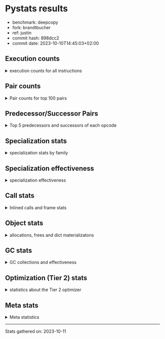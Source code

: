 
# Pystats results

- benchmark: deepcopy
- fork: brandtbucher
- ref: justin
- commit hash: 898dcc2
- commit date: 2023-10-10T14:45:03+02:00

## Execution counts

<details>
<summary> execution counts for all instructions </summary>

|Name | Count | Self | Cumulative | Miss ratio | 
|---|---:|---:|---:|---:|
| LOAD_FAST | 528,600,360 | 20.7% | 20.7% |  |
| STORE_FAST | 250,353,480 | 9.8% | 30.5% |  |
| LOAD_FAST_LOAD_FAST | 220,185,840 | 8.6% | 39.1% |  |
| LOAD_GLOBAL_BUILTIN | 129,930,540 | 5.1% | 44.2% |  |
| POP_JUMP_IF_FALSE | 110,284,800 | 4.3% | 48.5% |  |
| RESUME_CHECK | 104,294,940 | 4.1% | 52.6% |  |
| CALL_BUILTIN_O | 99,256,320 | 3.9% | 56.5% |  |
| LOAD_ATTR_METHOD_NO_DICT | 96,890,880 | 3.8% | 60.3% |  |
| RETURN_VALUE | 92,252,600 | 3.6% | 63.9% |  |
| IS_OP | 90,746,880 | 3.6% | 67.5% |  |
| CALL_METHOD_DESCRIPTOR_FAST | 86,814,720 | 3.4% | 70.9% |  |
| PUSH_NULL | 67,615,800 | 2.6% | 73.5% |  |
| CALL_PY_WITH_DEFAULTS | 56,674,260 | 2.2% | 75.7% | 8.4% |
| LOAD_GLOBAL_MODULE | 52,808,280 | 2.1% | 77.8% |  |
| POP_JUMP_IF_NONE | 51,701,760 | 2.0% | 79.8% |  |
| POP_JUMP_IF_NOT_NONE | 51,179,520 | 2.0% | 81.8% |  |
| JUMP_FORWARD | 44,206,080 | 1.7% | 83.6% |  |
| POP_TOP | 44,021,940 | 1.7% | 85.3% |  |
| CALL_PY_EXACT_ARGS | 40,508,800 | 1.6% | 86.9% | 10.4% |
| CALL_TYPE_1 | 38,645,760 | 1.5% | 88.4% |  |
| ENTER_EXECUTOR | 33,315,840 | 1.3% | 89.7% |  |
| STORE_SUBSCR_DICT | 25,128,960 | 1.0% | 90.7% |  |
| LOAD_CONST | 23,962,980 | 0.9% | 91.6% |  |
| TO_BOOL_BOOL | 15,022,080 | 0.6% | 92.2% |  |
| FOR_ITER | 13,305,040 | 0.5% | 92.7% |  |
| LOAD_DEREF | 12,595,800 | 0.5% | 93.2% |  |
| CALL_BUILTIN_FAST | 12,134,400 | 0.5% | 93.7% |  |
| RETURN_CONST | 11,581,620 | 0.5% | 94.1% |  |
| UNPACK_SEQUENCE_TWO_TUPLE | 9,369,600 | 0.4% | 94.5% |  |
| STORE_FAST_STORE_FAST | 9,369,600 | 0.4% | 94.9% |  |
| JUMP_BACKWARD | 9,246,720 | 0.4% | 95.2% |  |
| LOAD_ATTR | 8,450,300 | 0.3% | 95.6% |  |
| NOP | 7,772,340 | 0.3% | 95.9% |  |
| BINARY_SUBSCR_DICT | 7,772,160 | 0.3% | 96.2% |  |
| BUILD_LIST | 7,649,700 | 0.3% | 96.5% |  |
| BUILD_MAP | 6,481,980 | 0.3% | 96.7% |  |
| GET_ITER | 6,374,640 | 0.2% | 97.0% |  |
| CALL_FUNCTION_EX | 5,314,920 | 0.2% | 97.2% |  |
| CALL | 4,855,680 | 0.2% | 97.4% |  |
| INTERPRETER_EXIT | 4,853,860 | 0.2% | 97.6% |  |
| MAKE_CELL | 4,853,820 | 0.2% | 97.8% |  |
| STORE_ATTR_INSTANCE_VALUE | 4,260,340 | 0.2% | 97.9% | 6.6% |
| CALL_LIST_APPEND | 4,177,920 | 0.2% | 98.1% |  |
| PUSH_EXC_INFO | 3,594,240 | 0.1% | 98.2% |  |
| POP_EXCEPT | 3,594,240 | 0.1% | 98.4% |  |
| CHECK_EXC_MATCH | 3,594,240 | 0.1% | 98.5% |  |
| CALL_METHOD_DESCRIPTOR_NOARGS | 3,471,360 | 0.1% | 98.7% |  |
| LIST_EXTEND | 2,887,980 | 0.1% | 98.8% |  |
| CALL_INTRINSIC_1 | 2,887,860 | 0.1% | 98.9% |  |
| CALL_ISINSTANCE | 2,887,680 | 0.1% | 99.0% |  |
| TO_BOOL | 2,427,480 | 0.1% | 99.1% |  |
| COPY_FREE_VARS | 2,427,120 | 0.1% | 99.2% |  |
| BUILD_TUPLE | 2,427,060 | 0.1% | 99.3% |  |
| TO_BOOL_NONE | 2,426,880 | 0.1% | 99.4% |  |
| LOAD_ATTR_MODULE | 2,120,220 | 0.1% | 99.5% |  |
| LOAD_ATTR_METHOD_WITH_VALUES | 1,966,140 | 0.1% | 99.5% | 0.2% |
| LIST_APPEND | 1,751,040 | 0.1% | 99.6% |  |
| POP_JUMP_IF_TRUE | 1,505,280 | 0.1% | 99.7% |  |
| SWAP | 1,167,360 | 0.0% | 99.7% |  |
| FOR_ITER_LIST | 1,167,360 | 0.0% | 99.8% |  |
| FOR_ITER_TUPLE | 1,105,920 | 0.0% | 99.8% |  |
| BINARY_OP_SUBTRACT_FLOAT | 921,720 | 0.0% | 99.8% |  |
| BINARY_OP_ADD_FLOAT | 921,600 | 0.0% | 99.9% | 0.0% |
| STORE_FAST_LOAD_FAST | 583,680 | 0.0% | 99.9% |  |
| LOAD_FAST_AND_CLEAR | 583,680 | 0.0% | 99.9% |  |
| MAKE_FUNCTION | 461,040 | 0.0% | 99.9% |  |
| SET_FUNCTION_ATTRIBUTE | 460,920 | 0.0% | 100.0% |  |
| YIELD_VALUE | 460,800 | 0.0% | 100.0% |  |
| RETURN_GENERATOR | 460,800 | 0.0% | 100.0% |  |
| CALL_TUPLE_1 | 122,880 | 0.0% | 100.0% |  |
| FOR_ITER_RANGE | 46,320 | 0.0% | 100.0% |  |
| CALL_BUILTIN_CLASS | 46,320 | 0.0% | 100.0% |  |
| STORE_SUBSCR_LIST_INT | 46,080 | 0.0% | 100.0% |  |
| LOAD_ATTR_INSTANCE_VALUE | 46,080 | 0.0% | 100.0% |  |
| STORE_NAME | 300 | 0.0% | 100.0% |  |
| LOAD_GLOBAL | 300 | 0.0% | 100.0% |  |
| BINARY_OP | 200 | 0.0% | 100.0% |  |
| CALL_ALLOC_AND_ENTER_INIT | 120 | 0.0% | 100.0% | 33.3% |
| BUILD_CONST_KEY_MAP | 120 | 0.0% | 100.0% |  |
| EXIT_INIT_CHECK | 80 | 0.0% | 100.0% |  |
| STORE_DEREF | 60 | 0.0% | 100.0% |  |
| STORE_ATTR | 60 | 0.0% | 100.0% |  |
| LOAD_NAME | 60 | 0.0% | 100.0% |  |
| LOAD_BUILD_CLASS | 60 | 0.0% | 100.0% |  |
| CALL_BUILTIN_FAST_WITH_KEYWORDS | 60 | 0.0% | 100.0% |  |


</details>

## Pair counts

<details>
<summary> Pair counts for top 100 pairs </summary>

|Pair | Count | Self | Cumulative | 
|---|---:|---:|---:|
| LOAD_GLOBAL_BUILTIN LOAD_FAST | 120,391,860 | 4.7% | 4.7% |
| STORE_FAST LOAD_FAST | 106,598,520 | 4.2% | 8.9% |
| LOAD_FAST RETURN_VALUE | 89,825,460 | 3.5% | 12.4% |
| LOAD_FAST_LOAD_FAST IS_OP | 88,320,000 | 3.5% | 15.9% |
| IS_OP POP_JUMP_IF_FALSE | 86,814,720 | 3.4% | 19.3% |
| CALL_METHOD_DESCRIPTOR_FAST STORE_FAST | 86,814,720 | 3.4% | 22.7% |
| LOAD_FAST CALL_BUILTIN_O | 69,027,840 | 2.7% | 25.4% |
| CALL_PY_WITH_DEFAULTS RESUME_CHECK | 56,584,500 | 2.2% | 27.6% |
| STORE_FAST LOAD_FAST_LOAD_FAST | 55,342,140 | 2.2% | 29.8% |
| PUSH_NULL LOAD_FAST_LOAD_FAST | 53,698,560 | 2.1% | 31.9% |
| CALL_BUILTIN_O STORE_FAST | 53,606,400 | 2.1% | 34.0% |
| POP_JUMP_IF_FALSE LOAD_FAST | 53,237,760 | 2.1% | 36.0% |
| LOAD_FAST POP_JUMP_IF_NONE | 51,701,760 | 2.0% | 38.1% |
| LOAD_FAST LOAD_ATTR_METHOD_NO_DICT | 51,640,320 | 2.0% | 40.1% |
| LOAD_FAST PUSH_NULL | 51,271,680 | 2.0% | 42.1% |
| RESUME_CHECK LOAD_GLOBAL_BUILTIN | 51,179,520 | 2.0% | 44.1% |
| LOAD_FAST POP_JUMP_IF_NOT_NONE | 51,179,520 | 2.0% | 46.1% |
| POP_JUMP_IF_NOT_NONE LOAD_FAST | 48,168,960 | 1.9% | 48.0% |
| LOAD_FAST_LOAD_FAST CALL_METHOD_DESCRIPTOR_FAST | 48,168,960 | 1.9% | 49.9% |
| LOAD_ATTR_METHOD_NO_DICT LOAD_FAST_LOAD_FAST | 48,168,960 | 1.9% | 51.8% |
| POP_JUMP_IF_NONE LOAD_FAST | 46,848,000 | 1.8% | 53.6% |
| LOAD_ATTR_METHOD_NO_DICT LOAD_FAST | 45,250,560 | 1.8% | 55.4% |
| RETURN_VALUE STORE_FAST | 44,544,080 | 1.7% | 57.1% |
| STORE_FAST JUMP_FORWARD | 41,656,320 | 1.6% | 58.7% |
| POP_JUMP_IF_FALSE LOAD_GLOBAL_BUILTIN | 40,949,760 | 1.6% | 60.4% |
| CALL_PY_EXACT_ARGS RESUME_CHECK | 39,968,460 | 1.6% | 61.9% |
| STORE_FAST LOAD_GLOBAL_MODULE | 39,567,660 | 1.5% | 63.5% |
| LOAD_GLOBAL_MODULE LOAD_ATTR_METHOD_NO_DICT | 38,645,760 | 1.5% | 65.0% |
| LOAD_FAST CALL_TYPE_1 | 38,645,760 | 1.5% | 66.5% |
| LOAD_FAST CALL_METHOD_DESCRIPTOR_FAST | 38,645,760 | 1.5% | 68.0% |
| CALL_TYPE_1 STORE_FAST | 38,645,760 | 1.5% | 69.5% |
| LOAD_FAST_LOAD_FAST CALL_PY_EXACT_ARGS | 38,002,400 | 1.5% | 71.0% |
| JUMP_FORWARD LOAD_FAST_LOAD_FAST | 36,218,880 | 1.4% | 72.4% |
| RESUME_CHECK LOAD_FAST | 34,467,840 | 1.3% | 73.8% |
| ENTER_EXECUTOR CALL_PY_WITH_DEFAULTS | 29,890,440 | 1.2% | 74.9% |
| POP_TOP ENTER_EXECUTOR | 28,262,400 | 1.1% | 76.1% |
| RETURN_VALUE CALL_BUILTIN_O | 27,801,600 | 1.1% | 77.1% |
| CALL_BUILTIN_O POP_TOP | 27,801,600 | 1.1% | 78.2% |
| LOAD_FAST_LOAD_FAST CALL_PY_WITH_DEFAULTS | 22,884,640 | 0.9% | 79.1% |
| LOAD_FAST LOAD_GLOBAL_BUILTIN | 16,097,280 | 0.6% | 79.8% |
| TO_BOOL_BOOL POP_JUMP_IF_FALSE | 15,022,080 | 0.6% | 80.3% |
| POP_TOP LOAD_FAST | 10,782,720 | 0.4% | 80.8% |
| PUSH_NULL LOAD_FAST | 10,291,740 | 0.4% | 81.2% |
| CALL_BUILTIN_O STORE_SUBSCR_DICT | 10,076,160 | 0.4% | 81.6% |
| LOAD_GLOBAL_MODULE LOAD_FAST_LOAD_FAST | 9,615,360 | 0.4% | 81.9% |
| UNPACK_SEQUENCE_TWO_TUPLE STORE_FAST_STORE_FAST | 9,369,600 | 0.4% | 82.3% |
| FOR_ITER UNPACK_SEQUENCE_TWO_TUPLE | 9,369,600 | 0.4% | 82.7% |
| JUMP_BACKWARD FOR_ITER | 9,246,720 | 0.4% | 83.0% |
| RETURN_CONST POP_TOP | 9,154,560 | 0.4% | 83.4% |
| STORE_SUBSCR_DICT JUMP_BACKWARD | 7,864,320 | 0.3% | 83.7% |
| STORE_FAST_STORE_FAST LOAD_FAST | 7,864,320 | 0.3% | 84.0% |
| RETURN_VALUE STORE_SUBSCR_DICT | 7,864,320 | 0.3% | 84.3% |
| RETURN_VALUE LOAD_FAST_LOAD_FAST | 7,864,320 | 0.3% | 84.6% |
| LOAD_FAST_LOAD_FAST PUSH_NULL | 7,864,320 | 0.3% | 84.9% |
| NOP LOAD_FAST | 7,772,160 | 0.3% | 85.2% |
| CALL_BUILTIN_O BINARY_SUBSCR_DICT | 7,772,160 | 0.3% | 85.5% |
| LOAD_FAST TO_BOOL_BOOL | 7,280,640 | 0.3% | 85.8% |
| LOAD_FAST LOAD_CONST | 7,280,640 | 0.3% | 86.1% |
| LOAD_CONST CALL_BUILTIN_FAST | 7,280,640 | 0.3% | 86.4% |
| CALL_BUILTIN_FAST STORE_FAST | 7,280,640 | 0.3% | 86.7% |
| LOAD_FAST_LOAD_FAST LOAD_FAST | 7,188,540 | 0.3% | 87.0% |
| STORE_SUBSCR_DICT LOAD_GLOBAL_MODULE | 7,188,480 | 0.3% | 87.2% |
| RESUME_CHECK NOP | 7,188,480 | 0.3% | 87.5% |
| POP_JUMP_IF_FALSE LOAD_FAST_LOAD_FAST | 7,188,480 | 0.3% | 87.8% |
| LOAD_FAST STORE_SUBSCR_DICT | 7,188,480 | 0.3% | 88.1% |
| STORE_SUBSCR_DICT LOAD_FAST | 7,065,600 | 0.3% | 88.4% |
| BUILD_MAP STORE_FAST | 6,481,920 | 0.3% | 88.6% |
| LOAD_FAST LOAD_ATTR | 6,021,120 | 0.2% | 88.9% |
| JUMP_FORWARD LOAD_GLOBAL_BUILTIN | 6,021,120 | 0.2% | 89.1% |
| LOAD_CONST LOAD_FAST | 5,898,360 | 0.2% | 89.3% |
| BUILD_LIST LOAD_FAST | 5,898,240 | 0.2% | 89.6% |
| LOAD_FAST LOAD_DEREF | 5,314,560 | 0.2% | 89.8% |
| LOAD_CONST LOAD_CONST | 4,853,940 | 0.2% | 90.0% |
| CALL_BUILTIN_FAST TO_BOOL_BOOL | 4,853,760 | 0.2% | 90.1% |
| LOAD_FAST_LOAD_FAST LOAD_GLOBAL_BUILTIN | 4,638,720 | 0.2% | 90.3% |
| RESUME_CHECK LOAD_DEREF | 4,393,140 | 0.2% | 90.5% |
| LOAD_DEREF LOAD_CONST | 4,392,960 | 0.2% | 90.7% |
| LOAD_FAST CALL_LIST_APPEND | 4,177,920 | 0.2% | 90.8% |
| CALL_LIST_APPEND RETURN_CONST | 4,177,920 | 0.2% | 91.0% |
| BINARY_SUBSCR_DICT LOAD_ATTR_METHOD_NO_DICT | 4,177,920 | 0.2% | 91.2% |
| GET_ITER FOR_ITER | 4,055,040 | 0.2% | 91.3% |
| LOAD_FAST STORE_ATTR_INSTANCE_VALUE | 3,932,280 | 0.2% | 91.5% |
| FOR_ITER LOAD_FAST | 3,932,160 | 0.2% | 91.6% |
| PUSH_EXC_INFO LOAD_GLOBAL_BUILTIN | 3,594,240 | 0.1% | 91.8% |
| POP_JUMP_IF_FALSE POP_TOP | 3,594,240 | 0.1% | 91.9% |
| LOAD_GLOBAL_BUILTIN CHECK_EXC_MATCH | 3,594,240 | 0.1% | 92.1% |
| CHECK_EXC_MATCH POP_JUMP_IF_FALSE | 3,594,240 | 0.1% | 92.2% |
| BINARY_SUBSCR_DICT PUSH_EXC_INFO | 3,594,240 | 0.1% | 92.3% |
| LOAD_FAST BUILD_LIST | 3,471,600 | 0.1% | 92.5% |
| RESUME_CHECK BUILD_MAP | 3,471,360 | 0.1% | 92.6% |
| LOAD_ATTR_METHOD_NO_DICT CALL_METHOD_DESCRIPTOR_NOARGS | 3,471,360 | 0.1% | 92.7% |
| CALL_METHOD_DESCRIPTOR_NOARGS GET_ITER | 3,471,360 | 0.1% | 92.9% |
| STORE_SUBSCR_DICT POP_EXCEPT | 3,010,560 | 0.1% | 93.0% |
| STORE_FAST ENTER_EXECUTOR | 3,010,560 | 0.1% | 93.1% |
| POP_JUMP_IF_NOT_NONE BUILD_MAP | 3,010,560 | 0.1% | 93.2% |
| POP_EXCEPT RETURN_CONST | 3,010,560 | 0.1% | 93.3% |
| LOAD_DEREF PUSH_NULL | 2,888,100 | 0.1% | 93.5% |
| LIST_EXTEND CALL_INTRINSIC_1 | 2,887,860 | 0.1% | 93.6% |
| CALL_INTRINSIC_1 CALL_FUNCTION_EX | 2,887,860 | 0.1% | 93.7% |
| LOAD_ATTR PUSH_NULL | 2,887,740 | 0.1% | 93.8% |


</details>

## Predecessor/Successor Pairs

<details>
<summary> Top 5 predecessors and successors of each opcode </summary>

### CACHE

<details>
<summary> Successors and predecessors for CACHE </summary>

|Predecessors | Count | Percentage | 
|---|---:|---:|

|Successors | Count | Percentage | 
|---|---:|---:|
| RESUME_CHECK | 2,426,920 | 50.0% |
| COPY_FREE_VARS | 1,966,140 | 40.5% |
| POP_TOP | 460,800 | 9.5% |


</details>

### CHECK_EXC_MATCH

<details>
<summary> Successors and predecessors for CHECK_EXC_MATCH </summary>

|Predecessors | Count | Percentage | 
|---|---:|---:|
| LOAD_GLOBAL_BUILTIN | 3,594,240 | 100.0% |

|Successors | Count | Percentage | 
|---|---:|---:|
| POP_JUMP_IF_FALSE | 3,594,240 | 100.0% |


</details>

### EXIT_INIT_CHECK

<details>
<summary> Successors and predecessors for EXIT_INIT_CHECK </summary>

|Predecessors | Count | Percentage | 
|---|---:|---:|
| RETURN_CONST | 80 | 100.0% |

|Successors | Count | Percentage | 
|---|---:|---:|
| RETURN_VALUE | 80 | 100.0% |


</details>

### GET_ITER

<details>
<summary> Successors and predecessors for GET_ITER </summary>

|Predecessors | Count | Percentage | 
|---|---:|---:|
| CALL_METHOD_DESCRIPTOR_NOARGS | 3,471,360 | 54.5% |
| LOAD_FAST | 2,211,840 | 34.7% |
| CALL | 583,680 | 9.2% |
| LOAD_CONST | 61,440 | 1.0% |
| CALL_BUILTIN_CLASS | 46,320 | 0.7% |

|Successors | Count | Percentage | 
|---|---:|---:|
| FOR_ITER | 4,055,040 | 63.6% |
| FOR_ITER_LIST | 1,167,360 | 18.3% |
| LOAD_FAST_AND_CLEAR | 583,680 | 9.2% |
| CALL_PY_EXACT_ARGS | 460,800 | 7.2% |
| FOR_ITER_TUPLE | 61,440 | 1.0% |


</details>

### INTERPRETER_EXIT

<details>
<summary> Successors and predecessors for INTERPRETER_EXIT </summary>

|Predecessors | Count | Percentage | 
|---|---:|---:|
| RETURN_CONST | 2,426,980 | 50.0% |
| RETURN_VALUE | 1,966,080 | 40.5% |
| YIELD_VALUE | 460,800 | 9.5% |

|Successors | Count | Percentage | 
|---|---:|---:|


</details>

### LOAD_BUILD_CLASS

<details>
<summary> Successors and predecessors for LOAD_BUILD_CLASS </summary>

|Predecessors | Count | Percentage | 
|---|---:|---:|
| RESUME_CHECK | 60 | 100.0% |

|Successors | Count | Percentage | 
|---|---:|---:|
| PUSH_NULL | 60 | 100.0% |


</details>

### MAKE_FUNCTION

<details>
<summary> Successors and predecessors for MAKE_FUNCTION </summary>

|Predecessors | Count | Percentage | 
|---|---:|---:|
| LOAD_CONST | 461,040 | 100.0% |

|Successors | Count | Percentage | 
|---|---:|---:|
| SET_FUNCTION_ATTRIBUTE | 460,920 | 100.0% |
| STORE_NAME | 120 | 0.0% |


</details>

### NOP

<details>
<summary> Successors and predecessors for NOP </summary>

|Predecessors | Count | Percentage | 
|---|---:|---:|
| RESUME_CHECK | 7,188,480 | 92.5% |
| STORE_FAST | 583,680 | 7.5% |
| POP_TOP | 180 | 0.0% |

|Successors | Count | Percentage | 
|---|---:|---:|
| LOAD_FAST | 7,772,160 | 100.0% |
| LOAD_DEREF | 180 | 0.0% |


</details>

### POP_EXCEPT

<details>
<summary> Successors and predecessors for POP_EXCEPT </summary>

|Predecessors | Count | Percentage | 
|---|---:|---:|
| STORE_SUBSCR_DICT | 3,010,560 | 83.8% |
| POP_TOP | 583,680 | 16.2% |

|Successors | Count | Percentage | 
|---|---:|---:|
| RETURN_CONST | 3,010,560 | 83.8% |
| JUMP_FORWARD | 583,680 | 16.2% |


</details>

### POP_TOP

<details>
<summary> Successors and predecessors for POP_TOP </summary>

|Predecessors | Count | Percentage | 
|---|---:|---:|
| CALL_BUILTIN_O | 27,801,600 | 63.2% |
| RETURN_CONST | 9,154,560 | 20.8% |
| POP_JUMP_IF_FALSE | 3,594,240 | 8.2% |
| CALL | 2,427,060 | 5.5% |
| RESUME_CHECK | 460,800 | 1.0% |

|Successors | Count | Percentage | 
|---|---:|---:|
| ENTER_EXECUTOR | 28,262,400 | 64.2% |
| LOAD_FAST | 10,782,720 | 24.5% |
| RETURN_CONST | 1,966,080 | 4.5% |
| JUMP_FORWARD | 1,966,080 | 4.5% |
| POP_EXCEPT | 583,680 | 1.3% |


</details>

### PUSH_EXC_INFO

<details>
<summary> Successors and predecessors for PUSH_EXC_INFO </summary>

|Predecessors | Count | Percentage | 
|---|---:|---:|
| BINARY_SUBSCR_DICT | 3,594,240 | 100.0% |

|Successors | Count | Percentage | 
|---|---:|---:|
| LOAD_GLOBAL_BUILTIN | 3,594,240 | 100.0% |


</details>

### PUSH_NULL

<details>
<summary> Successors and predecessors for PUSH_NULL </summary>

|Predecessors | Count | Percentage | 
|---|---:|---:|
| LOAD_FAST | 51,271,680 | 75.8% |
| LOAD_FAST_LOAD_FAST | 7,864,320 | 11.6% |
| LOAD_DEREF | 2,888,100 | 4.3% |
| LOAD_ATTR | 2,887,740 | 4.3% |
| LOAD_ATTR_MODULE | 2,120,220 | 3.1% |

|Successors | Count | Percentage | 
|---|---:|---:|
| LOAD_FAST_LOAD_FAST | 53,698,560 | 79.4% |
| LOAD_FAST | 10,291,740 | 15.2% |
| LOAD_CONST | 2,426,880 | 3.6% |
| CALL | 1,198,580 | 1.8% |
| CALL_ALLOC_AND_ENTER_INIT | 40 | 0.0% |


</details>

### RETURN_VALUE

<details>
<summary> Successors and predecessors for RETURN_VALUE </summary>

|Predecessors | Count | Percentage | 
|---|---:|---:|
| LOAD_FAST | 89,825,460 | 97.4% |
| BUILD_TUPLE | 1,966,080 | 2.1% |
| CALL_FUNCTION_EX | 460,800 | 0.5% |
| RETURN_VALUE | 180 | 0.0% |
| EXIT_INIT_CHECK | 80 | 0.0% |

|Successors | Count | Percentage | 
|---|---:|---:|
| STORE_FAST | 44,544,080 | 48.3% |
| CALL_BUILTIN_O | 27,801,600 | 30.1% |
| STORE_SUBSCR_DICT | 7,864,320 | 8.5% |
| LOAD_FAST_LOAD_FAST | 7,864,320 | 8.5% |
| INTERPRETER_EXIT | 1,966,080 | 2.1% |


</details>

### TO_BOOL

<details>
<summary> Successors and predecessors for TO_BOOL </summary>

|Predecessors | Count | Percentage | 
|---|---:|---:|
| LOAD_FAST | 2,426,880 | 100.0% |
| TO_BOOL | 600 | 0.0% |

|Successors | Count | Percentage | 
|---|---:|---:|
| POP_JUMP_IF_FALSE | 2,426,880 | 100.0% |
| TO_BOOL | 600 | 0.0% |


</details>

### BINARY_OP

<details>
<summary> Successors and predecessors for BINARY_OP </summary>

|Predecessors | Count | Percentage | 
|---|---:|---:|
| LOAD_CONST | 120 | 60.0% |
| LOAD_FAST | 40 | 20.0% |
| BINARY_OP | 40 | 20.0% |

|Successors | Count | Percentage | 
|---|---:|---:|
| STORE_FAST | 60 | 30.0% |
| LOAD_CONST | 60 | 30.0% |
| BINARY_OP_SUBTRACT_FLOAT | 40 | 20.0% |
| BINARY_OP | 40 | 20.0% |


</details>

### BUILD_LIST

<details>
<summary> Successors and predecessors for BUILD_LIST </summary>

|Predecessors | Count | Percentage | 
|---|---:|---:|
| LOAD_FAST | 3,471,600 | 45.4% |
| LOAD_FAST_LOAD_FAST | 2,426,880 | 31.7% |
| RESUME_CHECK | 1,167,420 | 15.3% |
| SWAP | 583,680 | 7.6% |
| LOAD_CONST | 120 | 0.0% |

|Successors | Count | Percentage | 
|---|---:|---:|
| LOAD_FAST | 5,898,240 | 77.1% |
| STORE_FAST | 1,167,360 | 15.3% |
| SWAP | 583,680 | 7.6% |
| LOAD_CONST | 240 | 0.0% |
| LOAD_DEREF | 180 | 0.0% |


</details>

### BUILD_MAP

<details>
<summary> Successors and predecessors for BUILD_MAP </summary>

|Predecessors | Count | Percentage | 
|---|---:|---:|
| RESUME_CHECK | 3,471,360 | 53.6% |
| POP_JUMP_IF_NOT_NONE | 3,010,560 | 46.4% |
| LOAD_CONST | 60 | 0.0% |

|Successors | Count | Percentage | 
|---|---:|---:|
| STORE_FAST | 6,481,920 | 100.0% |
| LOAD_CONST | 60 | 0.0% |


</details>

### BUILD_TUPLE

<details>
<summary> Successors and predecessors for BUILD_TUPLE </summary>

|Predecessors | Count | Percentage | 
|---|---:|---:|
| LOAD_ATTR | 1,966,080 | 81.0% |
| LOAD_FAST | 460,980 | 19.0% |

|Successors | Count | Percentage | 
|---|---:|---:|
| RETURN_VALUE | 1,966,080 | 81.0% |
| LOAD_CONST | 460,920 | 19.0% |
| LOAD_FAST | 60 | 0.0% |


</details>

### CALL

<details>
<summary> Successors and predecessors for CALL </summary>

|Predecessors | Count | Percentage | 
|---|---:|---:|
| LOAD_FAST | 2,426,940 | 50.0% |
| PUSH_NULL | 1,198,580 | 24.7% |
| ENTER_EXECUTOR | 645,060 | 13.3% |
| LOAD_FAST_LOAD_FAST | 583,680 | 12.0% |
| CALL | 1,380 | 0.0% |

|Successors | Count | Percentage | 
|---|---:|---:|
| POP_TOP | 2,427,060 | 50.0% |
| STORE_FAST | 921,720 | 19.0% |
| LOAD_FAST | 921,720 | 19.0% |
| GET_ITER | 583,680 | 12.0% |
| CALL | 1,380 | 0.0% |


</details>

### CALL_FUNCTION_EX

<details>
<summary> Successors and predecessors for CALL_FUNCTION_EX </summary>

|Predecessors | Count | Percentage | 
|---|---:|---:|
| CALL_INTRINSIC_1 | 2,887,860 | 54.3% |
| LOAD_FAST | 2,427,060 | 45.7% |

|Successors | Count | Percentage | 
|---|---:|---:|
| MAKE_CELL | 2,426,940 | 45.7% |
| STORE_FAST | 1,966,080 | 37.0% |
| RESUME_CHECK | 460,920 | 8.7% |
| RETURN_VALUE | 460,800 | 8.7% |
| COPY_FREE_VARS | 180 | 0.0% |


</details>

### CALL_INTRINSIC_1

<details>
<summary> Successors and predecessors for CALL_INTRINSIC_1 </summary>

|Predecessors | Count | Percentage | 
|---|---:|---:|
| LIST_EXTEND | 2,887,860 | 100.0% |

|Successors | Count | Percentage | 
|---|---:|---:|
| CALL_FUNCTION_EX | 2,887,860 | 100.0% |


</details>

### COPY_FREE_VARS

<details>
<summary> Successors and predecessors for COPY_FREE_VARS </summary>

|Predecessors | Count | Percentage | 
|---|---:|---:|
| CACHE | 1,966,140 | 81.0% |
| CALL_PY_EXACT_ARGS | 460,800 | 19.0% |
| CALL_FUNCTION_EX | 180 | 0.0% |

|Successors | Count | Percentage | 
|---|---:|---:|
| RESUME_CHECK | 1,966,320 | 81.0% |
| RETURN_GENERATOR | 460,800 | 19.0% |


</details>

### ENTER_EXECUTOR

<details>
<summary> Successors and predecessors for ENTER_EXECUTOR </summary>

|Predecessors | Count | Percentage | 
|---|---:|---:|
| POP_TOP | 28,262,400 | 84.8% |
| STORE_FAST | 3,010,560 | 9.0% |
| LIST_APPEND | 1,751,040 | 5.3% |
| ENTER_EXECUTOR | 291,840 | 0.9% |

|Successors | Count | Percentage | 
|---|---:|---:|
| CALL_PY_WITH_DEFAULTS | 29,890,440 | 89.7% |
| LOAD_FAST | 1,167,420 | 3.5% |
| CALL | 645,060 | 1.9% |
| STORE_FAST | 583,680 | 1.8% |
| RETURN_CONST | 460,800 | 1.4% |


</details>

### FOR_ITER

<details>
<summary> Successors and predecessors for FOR_ITER </summary>

|Predecessors | Count | Percentage | 
|---|---:|---:|
| JUMP_BACKWARD | 9,246,720 | 69.5% |
| GET_ITER | 4,055,040 | 30.5% |
| FOR_ITER | 3,280 | 0.0% |

|Successors | Count | Percentage | 
|---|---:|---:|
| UNPACK_SEQUENCE_TWO_TUPLE | 9,369,600 | 70.4% |
| LOAD_FAST | 3,932,160 | 29.6% |
| FOR_ITER | 3,280 | 0.0% |


</details>

### IS_OP

<details>
<summary> Successors and predecessors for IS_OP </summary>

|Predecessors | Count | Percentage | 
|---|---:|---:|
| LOAD_FAST_LOAD_FAST | 88,320,000 | 97.3% |
| LOAD_CONST | 2,426,880 | 2.7% |

|Successors | Count | Percentage | 
|---|---:|---:|
| POP_JUMP_IF_FALSE | 86,814,720 | 95.7% |
| STORE_FAST | 2,426,880 | 2.7% |
| POP_JUMP_IF_TRUE | 1,505,280 | 1.7% |


</details>

### JUMP_BACKWARD

<details>
<summary> Successors and predecessors for JUMP_BACKWARD </summary>

|Predecessors | Count | Percentage | 
|---|---:|---:|
| STORE_SUBSCR_DICT | 7,864,320 | 85.0% |
| POP_JUMP_IF_TRUE | 1,382,400 | 15.0% |

|Successors | Count | Percentage | 
|---|---:|---:|
| FOR_ITER | 9,246,720 | 100.0% |


</details>

### JUMP_FORWARD

<details>
<summary> Successors and predecessors for JUMP_FORWARD </summary>

|Predecessors | Count | Percentage | 
|---|---:|---:|
| STORE_FAST | 41,656,320 | 94.2% |
| POP_TOP | 1,966,080 | 4.4% |
| POP_EXCEPT | 583,680 | 1.3% |

|Successors | Count | Percentage | 
|---|---:|---:|
| LOAD_FAST_LOAD_FAST | 36,218,880 | 81.9% |
| LOAD_GLOBAL_BUILTIN | 6,021,120 | 13.6% |
| LOAD_FAST | 1,966,080 | 4.4% |


</details>

### LIST_EXTEND

<details>
<summary> Successors and predecessors for LIST_EXTEND </summary>

|Predecessors | Count | Percentage | 
|---|---:|---:|
| LOAD_FAST | 2,887,680 | 100.0% |
| LOAD_DEREF | 180 | 0.0% |
| LOAD_CONST | 120 | 0.0% |

|Successors | Count | Percentage | 
|---|---:|---:|
| CALL_INTRINSIC_1 | 2,887,860 | 100.0% |
| LOAD_CONST | 120 | 0.0% |


</details>

### LOAD_ATTR

<details>
<summary> Successors and predecessors for LOAD_ATTR </summary>

|Predecessors | Count | Percentage | 
|---|---:|---:|
| LOAD_FAST | 6,021,120 | 71.3% |
| LOAD_GLOBAL_MODULE | 2,427,020 | 28.7% |
| LOAD_ATTR | 2,100 | 0.0% |
| LOAD_GLOBAL | 60 | 0.0% |

|Successors | Count | Percentage | 
|---|---:|---:|
| PUSH_NULL | 2,887,740 | 34.2% |
| LOAD_ATTR_METHOD_NO_DICT | 2,426,880 | 28.7% |
| BUILD_TUPLE | 1,966,080 | 23.3% |
| STORE_FAST | 1,167,360 | 13.8% |
| LOAD_ATTR | 2,100 | 0.0% |


</details>

### LOAD_CONST

<details>
<summary> Successors and predecessors for LOAD_CONST </summary>

|Predecessors | Count | Percentage | 
|---|---:|---:|
| LOAD_FAST | 7,280,640 | 30.4% |
| LOAD_CONST | 4,853,940 | 20.3% |
| LOAD_DEREF | 4,392,960 | 18.3% |
| PUSH_NULL | 2,426,880 | 10.1% |
| RESUME_CHECK | 1,966,200 | 8.2% |

|Successors | Count | Percentage | 
|---|---:|---:|
| CALL_BUILTIN_FAST | 7,280,640 | 30.4% |
| LOAD_FAST | 5,898,360 | 24.6% |
| LOAD_CONST | 4,853,940 | 20.3% |
| IS_OP | 2,426,880 | 10.1% |
| CALL_BUILTIN_O | 2,426,880 | 10.1% |


</details>

### LOAD_DEREF

<details>
<summary> Successors and predecessors for LOAD_DEREF </summary>

|Predecessors | Count | Percentage | 
|---|---:|---:|
| LOAD_FAST | 5,314,560 | 42.2% |
| RESUME_CHECK | 4,393,140 | 34.9% |
| POP_JUMP_IF_FALSE | 2,426,880 | 19.3% |
| STORE_FAST | 460,800 | 3.7% |
| NOP | 180 | 0.0% |

|Successors | Count | Percentage | 
|---|---:|---:|
| LOAD_CONST | 4,392,960 | 34.9% |
| PUSH_NULL | 2,888,100 | 22.9% |
| CALL_PY_WITH_DEFAULTS | 2,887,680 | 22.9% |
| LOAD_GLOBAL_BUILTIN | 2,426,880 | 19.3% |
| LIST_EXTEND | 180 | 0.0% |


</details>

### LOAD_FAST

<details>
<summary> Successors and predecessors for LOAD_FAST </summary>

|Predecessors | Count | Percentage | 
|---|---:|---:|
| LOAD_GLOBAL_BUILTIN | 120,391,860 | 22.8% |
| STORE_FAST | 106,598,520 | 20.2% |
| POP_JUMP_IF_FALSE | 53,237,760 | 10.1% |
| POP_JUMP_IF_NOT_NONE | 48,168,960 | 9.1% |
| POP_JUMP_IF_NONE | 46,848,000 | 8.9% |

|Successors | Count | Percentage | 
|---|---:|---:|
| RETURN_VALUE | 89,825,460 | 17.0% |
| CALL_BUILTIN_O | 69,027,840 | 13.1% |
| POP_JUMP_IF_NONE | 51,701,760 | 9.8% |
| LOAD_ATTR_METHOD_NO_DICT | 51,640,320 | 9.8% |
| PUSH_NULL | 51,271,680 | 9.7% |


</details>

### LOAD_FAST_LOAD_FAST

<details>
<summary> Successors and predecessors for LOAD_FAST_LOAD_FAST </summary>

|Predecessors | Count | Percentage | 
|---|---:|---:|
| STORE_FAST | 55,342,140 | 25.1% |
| PUSH_NULL | 53,698,560 | 24.4% |
| LOAD_ATTR_METHOD_NO_DICT | 48,168,960 | 21.9% |
| JUMP_FORWARD | 36,218,880 | 16.4% |
| LOAD_GLOBAL_MODULE | 9,615,360 | 4.4% |

|Successors | Count | Percentage | 
|---|---:|---:|
| IS_OP | 88,320,000 | 40.1% |
| CALL_METHOD_DESCRIPTOR_FAST | 48,168,960 | 21.9% |
| CALL_PY_EXACT_ARGS | 38,002,400 | 17.3% |
| CALL_PY_WITH_DEFAULTS | 22,884,640 | 10.4% |
| PUSH_NULL | 7,864,320 | 3.6% |


</details>

### LOAD_GLOBAL

<details>
<summary> Successors and predecessors for LOAD_GLOBAL </summary>

|Predecessors | Count | Percentage | 
|---|---:|---:|
| STORE_FAST | 120 | 40.0% |
| RETURN_VALUE | 120 | 40.0% |
| ENTER_EXECUTOR | 40 | 13.3% |
| LOAD_CONST | 20 | 6.7% |

|Successors | Count | Percentage | 
|---|---:|---:|
| LOAD_GLOBAL_MODULE | 160 | 53.3% |
| LOAD_GLOBAL_BUILTIN | 80 | 26.7% |
| LOAD_ATTR | 60 | 20.0% |


</details>

### LOAD_NAME

<details>
<summary> Successors and predecessors for LOAD_NAME </summary>

|Predecessors | Count | Percentage | 
|---|---:|---:|
| RESUME_CHECK | 60 | 100.0% |

|Successors | Count | Percentage | 
|---|---:|---:|
| STORE_NAME | 60 | 100.0% |


</details>

### MAKE_CELL

<details>
<summary> Successors and predecessors for MAKE_CELL </summary>

|Predecessors | Count | Percentage | 
|---|---:|---:|
| CALL_FUNCTION_EX | 2,426,940 | 50.0% |
| MAKE_CELL | 2,426,880 | 50.0% |

|Successors | Count | Percentage | 
|---|---:|---:|
| RESUME_CHECK | 2,426,940 | 50.0% |
| MAKE_CELL | 2,426,880 | 50.0% |


</details>

### POP_JUMP_IF_FALSE

<details>
<summary> Successors and predecessors for POP_JUMP_IF_FALSE </summary>

|Predecessors | Count | Percentage | 
|---|---:|---:|
| IS_OP | 86,814,720 | 78.7% |
| TO_BOOL_BOOL | 15,022,080 | 13.6% |
| CHECK_EXC_MATCH | 3,594,240 | 3.3% |
| TO_BOOL_NONE | 2,426,880 | 2.2% |
| TO_BOOL | 2,426,880 | 2.2% |

|Successors | Count | Percentage | 
|---|---:|---:|
| LOAD_FAST | 53,237,760 | 48.3% |
| LOAD_GLOBAL_BUILTIN | 40,949,760 | 37.1% |
| LOAD_FAST_LOAD_FAST | 7,188,480 | 6.5% |
| POP_TOP | 3,594,240 | 3.3% |
| LOAD_GLOBAL_MODULE | 2,426,880 | 2.2% |


</details>

### POP_JUMP_IF_NONE

<details>
<summary> Successors and predecessors for POP_JUMP_IF_NONE </summary>

|Predecessors | Count | Percentage | 
|---|---:|---:|
| LOAD_FAST | 51,701,760 | 100.0% |

|Successors | Count | Percentage | 
|---|---:|---:|
| LOAD_FAST | 46,848,000 | 90.6% |
| LOAD_GLOBAL_MODULE | 2,426,880 | 4.7% |
| LOAD_GLOBAL_BUILTIN | 2,426,880 | 4.7% |


</details>

### POP_JUMP_IF_NOT_NONE

<details>
<summary> Successors and predecessors for POP_JUMP_IF_NOT_NONE </summary>

|Predecessors | Count | Percentage | 
|---|---:|---:|
| LOAD_FAST | 51,179,520 | 100.0% |

|Successors | Count | Percentage | 
|---|---:|---:|
| LOAD_FAST | 48,168,960 | 94.1% |
| BUILD_MAP | 3,010,560 | 5.9% |


</details>

### POP_JUMP_IF_TRUE

<details>
<summary> Successors and predecessors for POP_JUMP_IF_TRUE </summary>

|Predecessors | Count | Percentage | 
|---|---:|---:|
| IS_OP | 1,505,280 | 100.0% |

|Successors | Count | Percentage | 
|---|---:|---:|
| JUMP_BACKWARD | 1,382,400 | 91.8% |
| LOAD_GLOBAL_BUILTIN | 122,880 | 8.2% |


</details>

### RETURN_CONST

<details>
<summary> Successors and predecessors for RETURN_CONST </summary>

|Predecessors | Count | Percentage | 
|---|---:|---:|
| CALL_LIST_APPEND | 4,177,920 | 36.1% |
| POP_EXCEPT | 3,010,560 | 26.0% |
| STORE_ATTR_INSTANCE_VALUE | 1,966,200 | 17.0% |
| POP_TOP | 1,966,080 | 17.0% |
| ENTER_EXECUTOR | 460,800 | 4.0% |

|Successors | Count | Percentage | 
|---|---:|---:|
| POP_TOP | 9,154,560 | 79.0% |
| INTERPRETER_EXIT | 2,426,980 | 21.0% |
| EXIT_INIT_CHECK | 80 | 0.0% |


</details>

### SET_FUNCTION_ATTRIBUTE

<details>
<summary> Successors and predecessors for SET_FUNCTION_ATTRIBUTE </summary>

|Predecessors | Count | Percentage | 
|---|---:|---:|
| MAKE_FUNCTION | 460,920 | 100.0% |

|Successors | Count | Percentage | 
|---|---:|---:|
| LOAD_FAST | 460,800 | 100.0% |
| STORE_NAME | 60 | 0.0% |
| LOAD_CONST | 60 | 0.0% |


</details>

### STORE_ATTR

<details>
<summary> Successors and predecessors for STORE_ATTR </summary>

|Predecessors | Count | Percentage | 
|---|---:|---:|
| LOAD_FAST_LOAD_FAST | 60 | 100.0% |

|Successors | Count | Percentage | 
|---|---:|---:|
| STORE_ATTR_INSTANCE_VALUE | 60 | 100.0% |


</details>

### STORE_DEREF

<details>
<summary> Successors and predecessors for STORE_DEREF </summary>

|Predecessors | Count | Percentage | 
|---|---:|---:|
| CALL_BUILTIN_FAST_WITH_KEYWORDS | 60 | 100.0% |

|Successors | Count | Percentage | 
|---|---:|---:|
| LOAD_DEREF | 60 | 100.0% |


</details>

### STORE_FAST

<details>
<summary> Successors and predecessors for STORE_FAST </summary>

|Predecessors | Count | Percentage | 
|---|---:|---:|
| CALL_METHOD_DESCRIPTOR_FAST | 86,814,720 | 34.7% |
| CALL_BUILTIN_O | 53,606,400 | 21.4% |
| RETURN_VALUE | 44,544,080 | 17.8% |
| CALL_TYPE_1 | 38,645,760 | 15.4% |
| CALL_BUILTIN_FAST | 7,280,640 | 2.9% |

|Successors | Count | Percentage | 
|---|---:|---:|
| LOAD_FAST | 106,598,520 | 42.6% |
| LOAD_FAST_LOAD_FAST | 55,342,140 | 22.1% |
| JUMP_FORWARD | 41,656,320 | 16.6% |
| LOAD_GLOBAL_MODULE | 39,567,660 | 15.8% |
| ENTER_EXECUTOR | 3,010,560 | 1.2% |


</details>

### STORE_FAST_STORE_FAST

<details>
<summary> Successors and predecessors for STORE_FAST_STORE_FAST </summary>

|Predecessors | Count | Percentage | 
|---|---:|---:|
| UNPACK_SEQUENCE_TWO_TUPLE | 9,369,600 | 100.0% |

|Successors | Count | Percentage | 
|---|---:|---:|
| LOAD_FAST | 7,864,320 | 83.9% |
| LOAD_FAST_LOAD_FAST | 1,505,280 | 16.1% |


</details>

### STORE_NAME

<details>
<summary> Successors and predecessors for STORE_NAME </summary>

|Predecessors | Count | Percentage | 
|---|---:|---:|
| MAKE_FUNCTION | 120 | 40.0% |
| SET_FUNCTION_ATTRIBUTE | 60 | 20.0% |
| LOAD_NAME | 60 | 20.0% |
| LOAD_CONST | 60 | 20.0% |

|Successors | Count | Percentage | 
|---|---:|---:|
| LOAD_CONST | 180 | 60.0% |
| RETURN_CONST | 60 | 20.0% |
| LOAD_FAST | 60 | 20.0% |


</details>

### BINARY_OP_SUBTRACT_FLOAT

<details>
<summary> Successors and predecessors for BINARY_OP_SUBTRACT_FLOAT </summary>

|Predecessors | Count | Percentage | 
|---|---:|---:|
| LOAD_FAST | 921,680 | 100.0% |
| BINARY_OP | 40 | 0.0% |

|Successors | Count | Percentage | 
|---|---:|---:|
| BINARY_OP_ADD_FLOAT | 921,600 | 100.0% |
| STORE_FAST | 120 | 0.0% |


</details>

### BINARY_SUBSCR_DICT

<details>
<summary> Successors and predecessors for BINARY_SUBSCR_DICT </summary>

|Predecessors | Count | Percentage | 
|---|---:|---:|
| CALL_BUILTIN_O | 7,772,160 | 100.0% |

|Successors | Count | Percentage | 
|---|---:|---:|
| LOAD_ATTR_METHOD_NO_DICT | 4,177,920 | 53.8% |
| PUSH_EXC_INFO | 3,594,240 | 46.2% |


</details>

### CALL_ALLOC_AND_ENTER_INIT

<details>
<summary> Successors and predecessors for CALL_ALLOC_AND_ENTER_INIT </summary>

|Predecessors | Count | Percentage | 
|---|---:|---:|
| PUSH_NULL | 40 | 33.3% |
| LOAD_CONST | 40 | 33.3% |
| CALL | 40 | 33.3% |

|Successors | Count | Percentage | 
|---|---:|---:|
| RESUME_CHECK | 80 | 66.7% |
| STORE_FAST | 40 | 33.3% |


</details>

### CALL_BUILTIN_CLASS

<details>
<summary> Successors and predecessors for CALL_BUILTIN_CLASS </summary>

|Predecessors | Count | Percentage | 
|---|---:|---:|
| LOAD_CONST | 46,140 | 99.6% |
| LOAD_FAST | 120 | 0.3% |
| CALL | 60 | 0.1% |

|Successors | Count | Percentage | 
|---|---:|---:|
| GET_ITER | 46,320 | 100.0% |


</details>

### CALL_BUILTIN_FAST

<details>
<summary> Successors and predecessors for CALL_BUILTIN_FAST </summary>

|Predecessors | Count | Percentage | 
|---|---:|---:|
| LOAD_CONST | 7,280,640 | 60.0% |
| LOAD_GLOBAL_BUILTIN | 2,426,880 | 20.0% |
| LOAD_FAST | 2,426,880 | 20.0% |

|Successors | Count | Percentage | 
|---|---:|---:|
| STORE_FAST | 7,280,640 | 60.0% |
| TO_BOOL_BOOL | 4,853,760 | 40.0% |


</details>

### CALL_BUILTIN_FAST_WITH_KEYWORDS

<details>
<summary> Successors and predecessors for CALL_BUILTIN_FAST_WITH_KEYWORDS </summary>

|Predecessors | Count | Percentage | 
|---|---:|---:|
| LOAD_GLOBAL_BUILTIN | 40 | 66.7% |
| CALL | 20 | 33.3% |

|Successors | Count | Percentage | 
|---|---:|---:|
| STORE_DEREF | 60 | 100.0% |


</details>

### CALL_BUILTIN_O

<details>
<summary> Successors and predecessors for CALL_BUILTIN_O </summary>

|Predecessors | Count | Percentage | 
|---|---:|---:|
| LOAD_FAST | 69,027,840 | 69.5% |
| RETURN_VALUE | 27,801,600 | 28.0% |
| LOAD_CONST | 2,426,880 | 2.4% |

|Successors | Count | Percentage | 
|---|---:|---:|
| STORE_FAST | 53,606,400 | 54.0% |
| POP_TOP | 27,801,600 | 28.0% |
| STORE_SUBSCR_DICT | 10,076,160 | 10.2% |
| BINARY_SUBSCR_DICT | 7,772,160 | 7.8% |


</details>

### CALL_ISINSTANCE

<details>
<summary> Successors and predecessors for CALL_ISINSTANCE </summary>

|Predecessors | Count | Percentage | 
|---|---:|---:|
| LOAD_GLOBAL_BUILTIN | 2,887,680 | 100.0% |

|Successors | Count | Percentage | 
|---|---:|---:|
| TO_BOOL_BOOL | 2,887,680 | 100.0% |


</details>

### CALL_LIST_APPEND

<details>
<summary> Successors and predecessors for CALL_LIST_APPEND </summary>

|Predecessors | Count | Percentage | 
|---|---:|---:|
| LOAD_FAST | 4,177,920 | 100.0% |

|Successors | Count | Percentage | 
|---|---:|---:|
| RETURN_CONST | 4,177,920 | 100.0% |


</details>

### CALL_METHOD_DESCRIPTOR_FAST

<details>
<summary> Successors and predecessors for CALL_METHOD_DESCRIPTOR_FAST </summary>

|Predecessors | Count | Percentage | 
|---|---:|---:|
| LOAD_FAST_LOAD_FAST | 48,168,960 | 55.5% |
| LOAD_FAST | 38,645,760 | 44.5% |

|Successors | Count | Percentage | 
|---|---:|---:|
| STORE_FAST | 86,814,720 | 100.0% |


</details>

### CALL_METHOD_DESCRIPTOR_NOARGS

<details>
<summary> Successors and predecessors for CALL_METHOD_DESCRIPTOR_NOARGS </summary>

|Predecessors | Count | Percentage | 
|---|---:|---:|
| LOAD_ATTR_METHOD_NO_DICT | 3,471,360 | 100.0% |

|Successors | Count | Percentage | 
|---|---:|---:|
| GET_ITER | 3,471,360 | 100.0% |


</details>

### CALL_PY_EXACT_ARGS

<details>
<summary> Successors and predecessors for CALL_PY_EXACT_ARGS </summary>

|Predecessors | Count | Percentage | 
|---|---:|---:|
| LOAD_FAST_LOAD_FAST | 38,002,400 | 93.8% |
| LOAD_FAST | 1,966,080 | 4.9% |
| GET_ITER | 460,800 | 1.1% |
| CALL_PY_WITH_DEFAULTS | 79,520 | 0.2% |

|Successors | Count | Percentage | 
|---|---:|---:|
| RESUME_CHECK | 39,968,460 | 98.7% |
| COPY_FREE_VARS | 460,800 | 1.1% |
| CALL_PY_WITH_DEFAULTS | 79,540 | 0.2% |


</details>

### CALL_PY_WITH_DEFAULTS

<details>
<summary> Successors and predecessors for CALL_PY_WITH_DEFAULTS </summary>

|Predecessors | Count | Percentage | 
|---|---:|---:|
| ENTER_EXECUTOR | 29,890,440 | 52.7% |
| LOAD_FAST_LOAD_FAST | 22,884,640 | 40.4% |
| LOAD_DEREF | 2,887,680 | 5.1% |
| LOAD_FAST | 921,720 | 1.6% |
| CALL_PY_EXACT_ARGS | 79,540 | 0.1% |

|Successors | Count | Percentage | 
|---|---:|---:|
| RESUME_CHECK | 56,584,500 | 99.8% |
| CALL_PY_EXACT_ARGS | 79,520 | 0.1% |
| CALL_PY_WITH_DEFAULTS | 10,240 | 0.0% |


</details>

### CALL_TYPE_1

<details>
<summary> Successors and predecessors for CALL_TYPE_1 </summary>

|Predecessors | Count | Percentage | 
|---|---:|---:|
| LOAD_FAST | 38,645,760 | 100.0% |

|Successors | Count | Percentage | 
|---|---:|---:|
| STORE_FAST | 38,645,760 | 100.0% |


</details>

### FOR_ITER_RANGE

<details>
<summary> Successors and predecessors for FOR_ITER_RANGE </summary>

|Predecessors | Count | Percentage | 
|---|---:|---:|
| GET_ITER | 46,320 | 100.0% |

|Successors | Count | Percentage | 
|---|---:|---:|
| STORE_FAST | 46,320 | 100.0% |


</details>

### LOAD_ATTR_METHOD_NO_DICT

<details>
<summary> Successors and predecessors for LOAD_ATTR_METHOD_NO_DICT </summary>

|Predecessors | Count | Percentage | 
|---|---:|---:|
| LOAD_FAST | 51,640,320 | 53.3% |
| LOAD_GLOBAL_MODULE | 38,645,760 | 39.9% |
| BINARY_SUBSCR_DICT | 4,177,920 | 4.3% |
| LOAD_ATTR | 2,426,880 | 2.5% |

|Successors | Count | Percentage | 
|---|---:|---:|
| LOAD_FAST_LOAD_FAST | 48,168,960 | 49.7% |
| LOAD_FAST | 45,250,560 | 46.7% |
| CALL_METHOD_DESCRIPTOR_NOARGS | 3,471,360 | 3.6% |


</details>

### LOAD_ATTR_METHOD_WITH_VALUES

<details>
<summary> Successors and predecessors for LOAD_ATTR_METHOD_WITH_VALUES </summary>

|Predecessors | Count | Percentage | 
|---|---:|---:|
| LOAD_FAST | 1,966,080 | 100.0% |
| LOAD_ATTR_METHOD_WITH_VALUES | 60 | 0.0% |

|Successors | Count | Percentage | 
|---|---:|---:|
| LOAD_FAST | 1,966,080 | 100.0% |
| LOAD_ATTR_METHOD_WITH_VALUES | 60 | 0.0% |


</details>

### LOAD_ATTR_MODULE

<details>
<summary> Successors and predecessors for LOAD_ATTR_MODULE </summary>

|Predecessors | Count | Percentage | 
|---|---:|---:|
| LOAD_GLOBAL_MODULE | 2,120,080 | 100.0% |
| LOAD_ATTR | 140 | 0.0% |

|Successors | Count | Percentage | 
|---|---:|---:|
| PUSH_NULL | 2,120,220 | 100.0% |


</details>

### LOAD_GLOBAL_BUILTIN

<details>
<summary> Successors and predecessors for LOAD_GLOBAL_BUILTIN </summary>

|Predecessors | Count | Percentage | 
|---|---:|---:|
| RESUME_CHECK | 51,179,520 | 39.4% |
| POP_JUMP_IF_FALSE | 40,949,760 | 31.5% |
| LOAD_FAST | 16,097,280 | 12.4% |
| JUMP_FORWARD | 6,021,120 | 4.6% |
| LOAD_FAST_LOAD_FAST | 4,638,720 | 3.6% |

|Successors | Count | Percentage | 
|---|---:|---:|
| LOAD_FAST | 120,391,860 | 92.7% |
| CHECK_EXC_MATCH | 3,594,240 | 2.8% |
| CALL_ISINSTANCE | 2,887,680 | 2.2% |
| CALL_BUILTIN_FAST | 2,426,880 | 1.9% |
| LOAD_FAST_LOAD_FAST | 583,680 | 0.4% |


</details>

### LOAD_GLOBAL_MODULE

<details>
<summary> Successors and predecessors for LOAD_GLOBAL_MODULE </summary>

|Predecessors | Count | Percentage | 
|---|---:|---:|
| STORE_FAST | 39,567,660 | 74.9% |
| STORE_SUBSCR_DICT | 7,188,480 | 13.6% |
| POP_JUMP_IF_NONE | 2,426,880 | 4.6% |
| POP_JUMP_IF_FALSE | 2,426,880 | 4.6% |
| LOAD_FAST | 921,600 | 1.7% |

|Successors | Count | Percentage | 
|---|---:|---:|
| LOAD_ATTR_METHOD_NO_DICT | 38,645,760 | 73.2% |
| LOAD_FAST_LOAD_FAST | 9,615,360 | 18.2% |
| LOAD_ATTR | 2,427,020 | 4.6% |
| LOAD_ATTR_MODULE | 2,120,080 | 4.0% |
| LOAD_CONST | 60 | 0.0% |


</details>

### RESUME_CHECK

<details>
<summary> Successors and predecessors for RESUME_CHECK </summary>

|Predecessors | Count | Percentage | 
|---|---:|---:|
| CALL_PY_WITH_DEFAULTS | 56,584,500 | 54.3% |
| CALL_PY_EXACT_ARGS | 39,968,460 | 38.3% |
| MAKE_CELL | 2,426,940 | 2.3% |
| CACHE | 2,426,920 | 2.3% |
| COPY_FREE_VARS | 1,966,320 | 1.9% |

|Successors | Count | Percentage | 
|---|---:|---:|
| LOAD_GLOBAL_BUILTIN | 51,179,520 | 49.1% |
| LOAD_FAST | 34,467,840 | 33.0% |
| NOP | 7,188,480 | 6.9% |
| LOAD_DEREF | 4,393,140 | 4.2% |
| BUILD_MAP | 3,471,360 | 3.3% |


</details>

### STORE_ATTR_INSTANCE_VALUE

<details>
<summary> Successors and predecessors for STORE_ATTR_INSTANCE_VALUE </summary>

|Predecessors | Count | Percentage | 
|---|---:|---:|
| LOAD_FAST | 3,932,280 | 92.3% |
| ENTER_EXECUTOR | 261,120 | 6.1% |
| LOAD_FAST_LOAD_FAST | 61,560 | 1.4% |
| STORE_ATTR_INSTANCE_VALUE | 5,320 | 0.1% |
| STORE_ATTR | 60 | 0.0% |

|Successors | Count | Percentage | 
|---|---:|---:|
| RETURN_CONST | 1,966,200 | 46.2% |
| LOAD_CONST | 1,966,140 | 46.1% |
| LOAD_GLOBAL_MODULE | 276,480 | 6.5% |
| LOAD_GLOBAL_BUILTIN | 46,080 | 1.1% |
| STORE_ATTR_INSTANCE_VALUE | 5,320 | 0.1% |


</details>

### STORE_SUBSCR_DICT

<details>
<summary> Successors and predecessors for STORE_SUBSCR_DICT </summary>

|Predecessors | Count | Percentage | 
|---|---:|---:|
| CALL_BUILTIN_O | 10,076,160 | 40.1% |
| RETURN_VALUE | 7,864,320 | 31.3% |
| LOAD_FAST | 7,188,480 | 28.6% |

|Successors | Count | Percentage | 
|---|---:|---:|
| JUMP_BACKWARD | 7,864,320 | 31.3% |
| LOAD_GLOBAL_MODULE | 7,188,480 | 28.6% |
| LOAD_FAST | 7,065,600 | 28.1% |
| POP_EXCEPT | 3,010,560 | 12.0% |


</details>

### TO_BOOL_BOOL

<details>
<summary> Successors and predecessors for TO_BOOL_BOOL </summary>

|Predecessors | Count | Percentage | 
|---|---:|---:|
| LOAD_FAST | 7,280,640 | 48.5% |
| CALL_BUILTIN_FAST | 4,853,760 | 32.3% |
| CALL_ISINSTANCE | 2,887,680 | 19.2% |

|Successors | Count | Percentage | 
|---|---:|---:|
| POP_JUMP_IF_FALSE | 15,022,080 | 100.0% |


</details>

### TO_BOOL_NONE

<details>
<summary> Successors and predecessors for TO_BOOL_NONE </summary>

|Predecessors | Count | Percentage | 
|---|---:|---:|
| LOAD_FAST | 2,426,880 | 100.0% |

|Successors | Count | Percentage | 
|---|---:|---:|
| POP_JUMP_IF_FALSE | 2,426,880 | 100.0% |


</details>

### UNPACK_SEQUENCE_TWO_TUPLE

<details>
<summary> Successors and predecessors for UNPACK_SEQUENCE_TWO_TUPLE </summary>

|Predecessors | Count | Percentage | 
|---|---:|---:|
| FOR_ITER | 9,369,600 | 100.0% |

|Successors | Count | Percentage | 
|---|---:|---:|
| STORE_FAST_STORE_FAST | 9,369,600 | 100.0% |


</details>

### RETURN_GENERATOR

<details>
<summary> Successors and predecessors for RETURN_GENERATOR </summary>

|Predecessors | Count | Percentage | 
|---|---:|---:|
| COPY_FREE_VARS | 460,800 | 100.0% |

|Successors | Count | Percentage | 
|---|---:|---:|
| STORE_FAST | 460,800 | 100.0% |


</details>

### BUILD_CONST_KEY_MAP

<details>
<summary> Successors and predecessors for BUILD_CONST_KEY_MAP </summary>

|Predecessors | Count | Percentage | 
|---|---:|---:|
| LOAD_CONST | 120 | 100.0% |

|Successors | Count | Percentage | 
|---|---:|---:|
| STORE_FAST | 120 | 100.0% |


</details>

### LIST_APPEND

<details>
<summary> Successors and predecessors for LIST_APPEND </summary>

|Predecessors | Count | Percentage | 
|---|---:|---:|
| RETURN_VALUE | 1,751,040 | 100.0% |

|Successors | Count | Percentage | 
|---|---:|---:|
| ENTER_EXECUTOR | 1,751,040 | 100.0% |


</details>

### LOAD_FAST_AND_CLEAR

<details>
<summary> Successors and predecessors for LOAD_FAST_AND_CLEAR </summary>

|Predecessors | Count | Percentage | 
|---|---:|---:|
| GET_ITER | 583,680 | 100.0% |

|Successors | Count | Percentage | 
|---|---:|---:|
| SWAP | 583,680 | 100.0% |


</details>

### STORE_FAST_LOAD_FAST

<details>
<summary> Successors and predecessors for STORE_FAST_LOAD_FAST </summary>

|Predecessors | Count | Percentage | 
|---|---:|---:|
| FOR_ITER_TUPLE | 583,680 | 100.0% |

|Successors | Count | Percentage | 
|---|---:|---:|
| PUSH_NULL | 583,680 | 100.0% |


</details>

### SWAP

<details>
<summary> Successors and predecessors for SWAP </summary>

|Predecessors | Count | Percentage | 
|---|---:|---:|
| LOAD_FAST_AND_CLEAR | 583,680 | 50.0% |
| BUILD_LIST | 583,680 | 50.0% |

|Successors | Count | Percentage | 
|---|---:|---:|
| FOR_ITER_TUPLE | 583,680 | 50.0% |
| BUILD_LIST | 583,680 | 50.0% |


</details>

### YIELD_VALUE

<details>
<summary> Successors and predecessors for YIELD_VALUE </summary>

|Predecessors | Count | Percentage | 
|---|---:|---:|
| RETURN_VALUE | 460,800 | 100.0% |

|Successors | Count | Percentage | 
|---|---:|---:|
| INTERPRETER_EXIT | 460,800 | 100.0% |


</details>

### BINARY_OP_ADD_FLOAT

<details>
<summary> Successors and predecessors for BINARY_OP_ADD_FLOAT </summary>

|Predecessors | Count | Percentage | 
|---|---:|---:|
| BINARY_OP_SUBTRACT_FLOAT | 921,600 | 100.0% |

|Successors | Count | Percentage | 
|---|---:|---:|
| STORE_FAST | 921,600 | 100.0% |


</details>

### FOR_ITER_LIST

<details>
<summary> Successors and predecessors for FOR_ITER_LIST </summary>

|Predecessors | Count | Percentage | 
|---|---:|---:|
| GET_ITER | 1,167,360 | 100.0% |

|Successors | Count | Percentage | 
|---|---:|---:|
| STORE_FAST | 1,167,360 | 100.0% |


</details>

### FOR_ITER_TUPLE

<details>
<summary> Successors and predecessors for FOR_ITER_TUPLE </summary>

|Predecessors | Count | Percentage | 
|---|---:|---:|
| SWAP | 583,680 | 52.8% |
| LOAD_FAST | 460,800 | 41.7% |
| GET_ITER | 61,440 | 5.6% |

|Successors | Count | Percentage | 
|---|---:|---:|
| STORE_FAST_LOAD_FAST | 583,680 | 52.8% |
| STORE_FAST | 522,240 | 47.2% |


</details>

### LOAD_ATTR_INSTANCE_VALUE

<details>
<summary> Successors and predecessors for LOAD_ATTR_INSTANCE_VALUE </summary>

|Predecessors | Count | Percentage | 
|---|---:|---:|
| LOAD_FAST_LOAD_FAST | 46,080 | 100.0% |

|Successors | Count | Percentage | 
|---|---:|---:|
| LOAD_CONST | 46,080 | 100.0% |


</details>

### STORE_SUBSCR_LIST_INT

<details>
<summary> Successors and predecessors for STORE_SUBSCR_LIST_INT </summary>

|Predecessors | Count | Percentage | 
|---|---:|---:|
| LOAD_CONST | 46,080 | 100.0% |

|Successors | Count | Percentage | 
|---|---:|---:|
| LOAD_CONST | 46,080 | 100.0% |


</details>

### CALL_TUPLE_1

<details>
<summary> Successors and predecessors for CALL_TUPLE_1 </summary>

|Predecessors | Count | Percentage | 
|---|---:|---:|
| LOAD_FAST | 122,880 | 100.0% |

|Successors | Count | Percentage | 
|---|---:|---:|
| STORE_FAST | 122,880 | 100.0% |


</details>


</details>

## Specialization stats

<details>
<summary> specialization stats by family </summary>

### BINARY_SUBSCR

<details>
<summary> specialization stats for BINARY_SUBSCR family </summary>

|Kind | Count | Ratio | 
|---|---|---|
|          hit |      7772160 | 100.0% |


</details>

### STORE_SUBSCR

<details>
<summary> specialization stats for STORE_SUBSCR family </summary>

|Kind | Count | Ratio | 
|---|---|---|
|          hit |     25359360 | 100.0% |


</details>

### TO_BOOL

<details>
<summary> specialization stats for TO_BOOL family </summary>

|Kind | Count | Ratio | 
|---|---|---|
| specialization.deferred |      2426880 | 12.2% |
|          hit |     17448960 | 87.8% |

#### Specialization attempts

| | Count | Ratio | 
|---|---:|---:|
| Success | 0 | 0.0% |
| Failure | 600 | 100.0% |

|Failure kind | Count | Ratio | 
|---|---:|---:|
| tuple | 600 | 100.0% |


</details>

### BINARY_OP

<details>
<summary> specialization stats for BINARY_OP family </summary>

|Kind | Count | Ratio | 
|---|---|---|
| specialization.deferred |          120 | 0.0% |
|          hit |      1843260 | 100.0% |
|         miss |           60 | 0.0% |

#### Specialization attempts

| | Count | Ratio | 
|---|---:|---:|
| Success | 40 | 50.0% |
| Failure | 40 | 50.0% |

|Failure kind | Count | Ratio | 
|---|---:|---:|
| multiply different types | 40 | 100.0% |


</details>

### CALL

<details>
<summary> specialization stats for CALL family </summary>

|Kind | Count | Ratio | 
|---|---|---|
| specialization.deferred |      4854180 | 1.4% |
| specialization.deopt |       169300 | 0.0% |
|          hit |    335783020 | 96.0% |
|         miss |      8972880 | 2.6% |

#### Specialization attempts

| | Count | Ratio | 
|---|---:|---:|
| Success | 169,420 | 99.2% |
| Failure | 1,380 | 0.8% |

|Failure kind | Count | Ratio | 
|---|---:|---:|
| cfunc noargs | 620 | 44.9% |
| meth descr varargs keywords | 600 | 43.5% |
| class no vectorcall | 160 | 11.6% |


</details>

### FOR_ITER

<details>
<summary> specialization stats for FOR_ITER family </summary>

|Kind | Count | Ratio | 
|---|---|---|
| specialization.deferred |     13301760 | 85.1% |
|          hit |      2319600 | 14.8% |

#### Specialization attempts

| | Count | Ratio | 
|---|---:|---:|
| Success | 0 | 0.0% |
| Failure | 3,280 | 100.0% |

|Failure kind | Count | Ratio | 
|---|---:|---:|
| dict items | 2,780 | 84.8% |
| zip | 500 | 15.2% |


</details>

### JUMP_BACKWARD

<details>
<summary> specialization stats for JUMP_BACKWARD family </summary>

|Kind | Count | Ratio | 
|---|---|---|


</details>

### LOAD_ATTR

<details>
<summary> specialization stats for LOAD_ATTR family </summary>

|Kind | Count | Ratio | 
|---|---|---|
| specialization.deferred |      8448060 | 7.5% |
| specialization.deopt |           60 | 0.0% |
|          hit |    103938360 | 92.5% |
|         miss |         3180 | 0.0% |

#### Specialization attempts

| | Count | Ratio | 
|---|---:|---:|
| Success | 200 | 8.7% |
| Failure | 2,100 | 91.3% |

|Failure kind | Count | Ratio | 
|---|---:|---:|
| class attr descriptor | 1,080 | 51.4% |
| method | 900 | 42.9% |
| metaclass attribute | 120 | 5.7% |


</details>

### LOAD_GLOBAL

<details>
<summary> specialization stats for LOAD_GLOBAL family </summary>

|Kind | Count | Ratio | 
|---|---|---|
| specialization.deferred |           60 | 0.0% |
|          hit |    185488020 | 100.0% |

#### Specialization attempts

| | Count | Ratio | 
|---|---:|---:|
| Success | 240 | 100.0% |
| Failure | 0 | 0.0% |

|Failure kind | Count | Ratio | 
|---|---:|---:|


</details>

### POP_JUMP_IF_FALSE

<details>
<summary> specialization stats for POP_JUMP_IF_FALSE family </summary>

|Kind | Count | Ratio | 
|---|---|---|


</details>

### POP_JUMP_IF_NONE

<details>
<summary> specialization stats for POP_JUMP_IF_NONE family </summary>

|Kind | Count | Ratio | 
|---|---|---|


</details>

### POP_JUMP_IF_NOT_NONE

<details>
<summary> specialization stats for POP_JUMP_IF_NOT_NONE family </summary>

|Kind | Count | Ratio | 
|---|---|---|


</details>

### POP_JUMP_IF_TRUE

<details>
<summary> specialization stats for POP_JUMP_IF_TRUE family </summary>

|Kind | Count | Ratio | 
|---|---|---|


</details>

### STORE_ATTR

<details>
<summary> specialization stats for STORE_ATTR family </summary>

|Kind | Count | Ratio | 
|---|---|---|
| specialization.deopt |         5320 | 0.1% |
|          hit |      4161880 | 93.6% |
|         miss |       282780 | 6.4% |

#### Specialization attempts

| | Count | Ratio | 
|---|---:|---:|
| Success | 5,380 | 100.0% |
| Failure | 0 | 0.0% |

|Failure kind | Count | Ratio | 
|---|---:|---:|


</details>

### UNPACK_SEQUENCE

<details>
<summary> specialization stats for UNPACK_SEQUENCE family </summary>

|Kind | Count | Ratio | 
|---|---|---|
|          hit |      9369600 | 100.0% |


</details>


</details>

## Specialization effectiveness

<details>
<summary> specialization effectiveness </summary>

|Instructions | Count | Ratio | 
|---|---:|---:|
| Basic | 1,499,452,820 | 58.7% |
| Not specialized | 262,216,040 | 10.3% |
| Specialized | 791,727,800 | 31.0% |

### Deferred by instruction

<details>
<summary> deferred by instruction </summary>

|Name | Count | Ratio | 
|---|---:|---:|
| FOR_ITER | 13,301,760 | 45.8% |
| LOAD_ATTR | 8,448,060 | 29.1% |
| CALL | 4,854,180 | 16.7% |
| TO_BOOL | 2,426,880 | 8.4% |
| BINARY_OP | 120 | 0.0% |
| LOAD_GLOBAL | 60 | 0.0% |
| YIELD_VALUE | 0 | 0.0% |
| UNPACK_SEQUENCE_TWO_TUPLE | 0 | 0.0% |
| UNPACK_SEQUENCE | 0 | 0.0% |
| TO_BOOL_NONE | 0 | 0.0% |


</details>

### Misses by instruction

<details>
<summary> misses by instruction </summary>

|Name | Count | Ratio | 
|---|---:|---:|
| CALL_PY_WITH_DEFAULTS | 4,758,000 | 51.4% |
| CALL_PY_EXACT_ARGS | 4,214,840 | 45.5% |
| STORE_ATTR_INSTANCE_VALUE | 282,780 | 3.1% |
| LOAD_ATTR_METHOD_WITH_VALUES | 3,180 | 0.0% |
| BINARY_OP_ADD_FLOAT | 60 | 0.0% |
| CALL_ALLOC_AND_ENTER_INIT | 40 | 0.0% |
| YIELD_VALUE | 0 | 0.0% |
| UNPACK_SEQUENCE_TWO_TUPLE | 0 | 0.0% |
| TO_BOOL_NONE | 0 | 0.0% |
| TO_BOOL_BOOL | 0 | 0.0% |


</details>


</details>

## Call stats

<details>
<summary> Inlined calls and frame stats </summary>

| | Count | Ratio | 
|---|---:|---:|
| Calls to PyEval_EvalDefault | 4,853,860 | 4.6% |
| Calls to Python functions inlined | 99,901,880 | 95.4% |
| Calls via PyEval_EvalFrame (total) | 4,853,860 | 4.6% |
| Calls via PyEval_EvalFrame (vector) | 3,932,260 | 3.8% |
| Calls via PyEval_EvalFrame (generator) | 921,600 | 0.9% |
| Calls via PyEval_EvalFrame (legacy) | 0 | 0.0% |
| Calls via PyEval_EvalFrame (function vectorcall) | 3,932,200 | 3.8% |
| Calls via PyEval_EvalFrame (build class) | 60 | 0.0% |
| Calls via PyEval_EvalFrame (slot) | 0 | 0.0% |
| Calls via PyEval_EvalFrame (function ex) | 2,888,040 | 2.8% |
| Calls via PyEval_EvalFrame (api) | 0 | 0.0% |
| Calls via PyEval_EvalFrame (method) | 0 | 0.0% |
| Frames pushed | 103,834,220 | 99.1% |
| Frame objects created | 3,594,240 | 3.4% |


</details>

## Object stats

<details>
<summary> allocations, frees and dict materializatons </summary>

| | Count | Ratio | 
|---|---:|---:|
| Allocations from freelist | 39,711,800 | 24.2% |
| Frees to freelist | 39,711,580 |  |
| Allocations | 124,479,900 | 75.8% |
| Allocations to 512 bytes | 124,479,660 | 75.8% |
| Allocations to 4 kbytes | 240 | 0.0% |
| Allocations over 4 kbytes | 0 | 0.0% |
| Frees | 126,230,108 |  |
| New values | 2,426,920 |  |
| Interpreter increfs | 1,154,383,200 | 75.5% |
| Interpreter decrefs | 1,385,079,300 | 82.6% |
| Increfs | 373,935,900 | 24.5% |
| Decrefs | 292,166,392 | 17.4% |
| Materialize dict (on request) | 2,661,680 | 109.7% |
| Materialize dict (new key) | 0 | 0.0% |
| Materialize dict (too big) | 0 | 0.0% |
| Materialize dict (str subclass) | 0 | 0.0% |
| Dematerialize dict | 234,680 | 9.7% |
| Method cache hits | 4,338,720 |  |
| Method cache misses | 120 |  |
| Method cache collisions | 315 |  |
| Method cache dunder hits | 27,499,010 |  |
| Method cache dunder misses | 390 |  |


</details>

## GC stats

<details>
<summary> GC collections and effectiveness </summary>

|Generation | Collections | Objects collected | Object visits | 
|---:|---:|---:|---:|
| 0 | 0 | 0 | 0 |
| 1 | 0 | 0 | 0 |
| 2 | 0 | 0 | 0 |


</details>

## Optimization (Tier 2) stats

<details>
<summary> statistics about the Tier 2 optimizer </summary>

### Overall stats

<details>
<summary> overall stats </summary>

| | Count | Ratio | 
|---|---:|---:|
| Optimization attempts | 543,920 |  |
| Traces created | 0 | 0.0% |
| Traces executed | 0 |  |
| Uops executed | 0 | 0 |
| Trace stack overflow | 0 |  |
| Trace stack underflow | 0 |  |
| Trace too long | 0 |  |
| Trace too short | 0 |  |
| Inner loop found | 0 |  |
| Recursive call | 0 |  |


</details>

**Trace length histogram**

|Range | Count | Ratio | 
|---|---:|---:|
| <= 1 | 0 |  |

**Optimized trace length histogram**

|Range | Count | Ratio | 
|---|---:|---:|
| <= 1 | 0 |  |

**Trace run length histogram**

|Range | Count | Ratio | 
|---|---:|---:|
| <= 1 | 0 |  |

### Uop stats

<details>
<summary> uop stats </summary>

|Uop | Count | Self | Cumulative | 
|---|---:|---:|---:|


</details>

### Unsupported opcodes

<details>
<summary> unsupported opcodes </summary>

|Opcode | Count | 
|---|---|
| FOR_ITER | 543,920 |


</details>


</details>

## Meta stats

<details>
<summary> Meta statistics </summary>

| | Count | 
|---|---:|
| Number of data files | 60 |


</details>

---
Stats gathered on: 2023-10-11
